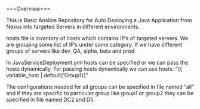 ===Overview===

This is Basic Ansible Repository for Auto Deploying a Java Application from Nexus into targeted Servers in different environments.

hosts file is inventory of hosts which contains IP’s of targeted servers. We are grouping some list of IP’s under some category. If we have different groups of servers like dev, QA, alpha, beta and prod

In JavaServiceDeployment.yml hosts can be specified or we can pass the hosts dynamically. For passing hosts dynamically we can use hosts: “{{ variable_host | default(‘Group1}}”

The configurations needed for all groups can be specified in file named “all” and if they are specific to particular group like group1 or group2 they can be specified in file named DC2 and D5.
